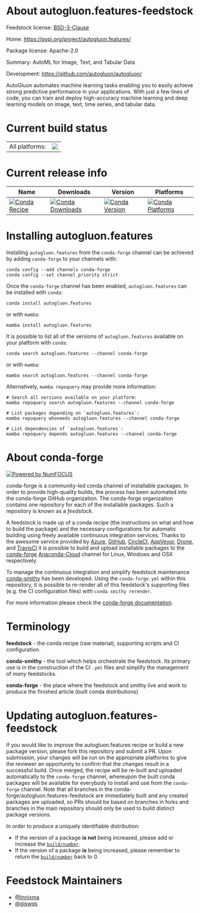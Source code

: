 About autogluon.features-feedstock
==================================

Feedstock license: [BSD-3-Clause](https://github.com/conda-forge/autogluon.features-feedstock/blob/main/LICENSE.txt)

Home: https://pypi.org/project/autogluon.features/

Package license: Apache-2.0

Summary: AutoML for Image, Text, and Tabular Data

Development: https://github.com/autogluon/autogluon/

AutoGluon automates machine learning tasks enabling you to easily achieve strong
predictive performance in your applications. With just a few lines of code, you
can train and deploy high-accuracy machine learning and deep learning models on
image, text, time series, and tabular data.


Current build status
====================


<table><tr><td>All platforms:</td>
    <td>
      <a href="https://dev.azure.com/conda-forge/feedstock-builds/_build/latest?definitionId=18443&branchName=main">
        <img src="https://dev.azure.com/conda-forge/feedstock-builds/_apis/build/status/autogluon.features-feedstock?branchName=main">
      </a>
    </td>
  </tr>
</table>

Current release info
====================

| Name | Downloads | Version | Platforms |
| --- | --- | --- | --- |
| [![Conda Recipe](https://img.shields.io/badge/recipe-autogluon.features-green.svg)](https://anaconda.org/conda-forge/autogluon.features) | [![Conda Downloads](https://img.shields.io/conda/dn/conda-forge/autogluon.features.svg)](https://anaconda.org/conda-forge/autogluon.features) | [![Conda Version](https://img.shields.io/conda/vn/conda-forge/autogluon.features.svg)](https://anaconda.org/conda-forge/autogluon.features) | [![Conda Platforms](https://img.shields.io/conda/pn/conda-forge/autogluon.features.svg)](https://anaconda.org/conda-forge/autogluon.features) |

Installing autogluon.features
=============================

Installing `autogluon.features` from the `conda-forge` channel can be achieved by adding `conda-forge` to your channels with:

```
conda config --add channels conda-forge
conda config --set channel_priority strict
```

Once the `conda-forge` channel has been enabled, `autogluon.features` can be installed with `conda`:

```
conda install autogluon.features
```

or with `mamba`:

```
mamba install autogluon.features
```

It is possible to list all of the versions of `autogluon.features` available on your platform with `conda`:

```
conda search autogluon.features --channel conda-forge
```

or with `mamba`:

```
mamba search autogluon.features --channel conda-forge
```

Alternatively, `mamba repoquery` may provide more information:

```
# Search all versions available on your platform:
mamba repoquery search autogluon.features --channel conda-forge

# List packages depending on `autogluon.features`:
mamba repoquery whoneeds autogluon.features --channel conda-forge

# List dependencies of `autogluon.features`:
mamba repoquery depends autogluon.features --channel conda-forge
```


About conda-forge
=================

[![Powered by
NumFOCUS](https://img.shields.io/badge/powered%20by-NumFOCUS-orange.svg?style=flat&colorA=E1523D&colorB=007D8A)](https://numfocus.org)

conda-forge is a community-led conda channel of installable packages.
In order to provide high-quality builds, the process has been automated into the
conda-forge GitHub organization. The conda-forge organization contains one repository
for each of the installable packages. Such a repository is known as a *feedstock*.

A feedstock is made up of a conda recipe (the instructions on what and how to build
the package) and the necessary configurations for automatic building using freely
available continuous integration services. Thanks to the awesome service provided by
[Azure](https://azure.microsoft.com/en-us/services/devops/), [GitHub](https://github.com/),
[CircleCI](https://circleci.com/), [AppVeyor](https://www.appveyor.com/),
[Drone](https://cloud.drone.io/welcome), and [TravisCI](https://travis-ci.com/)
it is possible to build and upload installable packages to the
[conda-forge](https://anaconda.org/conda-forge) [Anaconda-Cloud](https://anaconda.org/)
channel for Linux, Windows and OSX respectively.

To manage the continuous integration and simplify feedstock maintenance
[conda-smithy](https://github.com/conda-forge/conda-smithy) has been developed.
Using the ``conda-forge.yml`` within this repository, it is possible to re-render all of
this feedstock's supporting files (e.g. the CI configuration files) with ``conda smithy rerender``.

For more information please check the [conda-forge documentation](https://conda-forge.org/docs/).

Terminology
===========

**feedstock** - the conda recipe (raw material), supporting scripts and CI configuration.

**conda-smithy** - the tool which helps orchestrate the feedstock.
                   Its primary use is in the construction of the CI ``.yml`` files
                   and simplify the management of *many* feedstocks.

**conda-forge** - the place where the feedstock and smithy live and work to
                  produce the finished article (built conda distributions)


Updating autogluon.features-feedstock
=====================================

If you would like to improve the autogluon.features recipe or build a new
package version, please fork this repository and submit a PR. Upon submission,
your changes will be run on the appropriate platforms to give the reviewer an
opportunity to confirm that the changes result in a successful build. Once
merged, the recipe will be re-built and uploaded automatically to the
`conda-forge` channel, whereupon the built conda packages will be available for
everybody to install and use from the `conda-forge` channel.
Note that all branches in the conda-forge/autogluon.features-feedstock are
immediately built and any created packages are uploaded, so PRs should be based
on branches in forks and branches in the main repository should only be used to
build distinct package versions.

In order to produce a uniquely identifiable distribution:
 * If the version of a package **is not** being increased, please add or increase
   the [``build/number``](https://docs.conda.io/projects/conda-build/en/latest/resources/define-metadata.html#build-number-and-string).
 * If the version of a package **is** being increased, please remember to return
   the [``build/number``](https://docs.conda.io/projects/conda-build/en/latest/resources/define-metadata.html#build-number-and-string)
   back to 0.

Feedstock Maintainers
=====================

* [@Innixma](https://github.com/Innixma/)
* [@giswqs](https://github.com/giswqs/)

